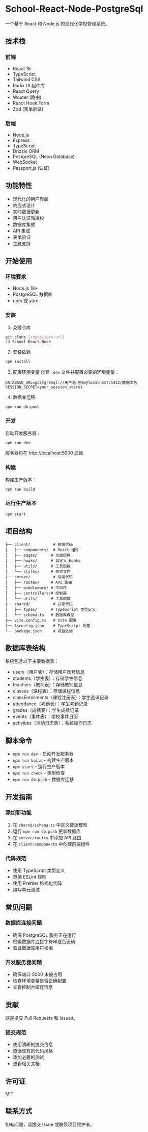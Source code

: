 # School-React-Node-PostgreSql

一个基于 React 和 Node.js 的现代化学校管理系统。

## 技术栈

### 前端
- React 18
- TypeScript
- Tailwind CSS
- Radix UI 组件库
- React Query
- Wouter (路由)
- React Hook Form
- Zod (表单验证)

### 后端
- Node.js
- Express
- TypeScript
- Drizzle ORM
- PostgreSQL (Neon Database)
- WebSocket
- Passport.js (认证)

## 功能特性

- 现代化的用户界面
- 响应式设计
- 实时数据更新
- 用户认证和授权
- 数据库集成
- API 集成
- 表单验证
- 主题支持

## 开始使用

### 环境要求

- Node.js 18+
- PostgreSQL 数据库
- npm 或 yarn

### 安装

1. 克隆仓库
```bash
git clone [repository-url]
cd School-React-Node
```

2. 安装依赖
```bash
npm install
```

3. 配置环境变量
创建 `.env` 文件并配置必要的环境变量：
```env
DATABASE_URL=postgresql://用户名:密码@localhost:5432/数据库名
SESSION_SECRET=your_session_secret
```

4. 数据库迁移
```bash
npm run db:push
```

### 开发

启动开发服务器：
```bash
npm run dev
```
服务器将在 http://localhost:5000 启动

### 构建

构建生产版本：
```bash
npm run build
```

### 运行生产版本

```bash
npm start
```

## 项目结构

```
├── client/          # 前端代码
│   ├── components/  # React 组件
│   ├── pages/      # 页面组件
│   ├── hooks/      # 自定义 Hooks
│   ├── utils/      # 工具函数
│   └── styles/     # 样式文件
├── server/          # 后端代码
│   ├── routes/     # API 路由
│   ├── middleware/ # 中间件
│   ├── controllers/# 控制器
│   └── utils/      # 工具函数
├── shared/          # 共享代码
│   ├── types/      # TypeScript 类型定义
│   └── schema.ts   # 数据库模型
├── vite.config.ts   # Vite 配置
├── tsconfig.json    # TypeScript 配置
└── package.json     # 项目依赖
```

## 数据库表结构

系统包含以下主要数据表：
- users（用户表）：存储用户账号信息
- students（学生表）：存储学生信息
- teachers（教师表）：存储教师信息
- classes（课程表）：存储课程信息
- classEnrollments（课程注册表）：学生选课记录
- attendance（考勤表）：学生考勤记录
- grades（成绩表）：学生成绩记录
- events（事件表）：学校事件日历
- activities（活动日志表）：系统操作日志

## 脚本命令

- `npm run dev` - 启动开发服务器
- `npm run build` - 构建生产版本
- `npm start` - 运行生产版本
- `npm run check` - 类型检查
- `npm run db:push` - 数据库迁移

## 开发指南

### 添加新功能
1. 在 `shared/schema.ts` 中定义数据模型
2. 运行 `npm run db:push` 更新数据库
3. 在 `server/routes` 中添加 API 路由
4. 在 `client/components` 中创建前端组件

### 代码规范
- 使用 TypeScript 类型定义
- 遵循 ESLint 规则
- 使用 Prettier 格式化代码
- 编写单元测试

## 常见问题

### 数据库连接问题
- 确保 PostgreSQL 服务正在运行
- 检查数据库连接字符串是否正确
- 验证数据库用户权限

### 开发服务器问题
- 确保端口 5000 未被占用
- 检查环境变量是否正确配置
- 查看控制台错误信息

## 贡献

欢迎提交 Pull Requests 和 Issues。

### 提交规范
- 使用清晰的提交信息
- 遵循现有的代码风格
- 添加必要的测试
- 更新相关文档

## 许可证

MIT

## 联系方式

如有问题，请提交 Issue 或联系项目维护者。
